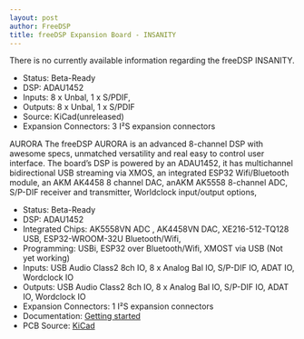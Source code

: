 ```yaml
---
layout: post
author: FreeDSP
title: freeDSP Expansion Board - INSANITY
---
```


There is no currently available information regarding the freeDSP INSANITY.


<ul>
<li>Status: Beta-Ready</li>
<li>DSP: ADAU1452</li>
<li>Inputs: 8 x Unbal, 1 x S/PDIF,&nbsp;</li>
<li>Outputs: 8 x Unbal, 1 x S/PDIF</li>
<li>Source: KiCad(unreleased)</li>
<li>Expansion Connectors: 3 I&sup2;S expansion connectors</li>
</ul>
AURORA
The freeDSP AURORA is an advanced 8-channel DSP with awesome specs, unmatched versatility and real easy to control user interface. The board&rsquo;s DSP is powered by an ADAU1452, it has multichannel bidirectional USB streaming via XMOS, an integrated ESP32 Wifi/Bluetooth module, an AKM AK4458 8 channel DAC, anAKM AK5558 8-channel ADC, S/P-DIF receiver and transmitter, Worldclock input/output options,&nbsp;
<ul>
<li>Status: Beta-Ready</li>
<li>DSP: ADAU1452</li>
<li>Integrated Chips: AK5558VN ADC , AK4458VN DAC, XE216-512-TQ128 USB, ESP32-WROOM-32U Bluetooth/Wifi,&nbsp;</li>
<li>Programming: USBi, ESP32 over Bluetooth/Wifi, XMOST via USB (Not yet working)</li>
<li>Inputs: USB Audio Class2 8ch IO, 8 x Analog Bal IO, S/P-DIF IO, ADAT IO, Wordclock IO</li>
<li>Outputs: USB Audio Class2 8ch IO, 8 x Analog Bal IO, S/P-DIF IO, ADAT IO, Wordclock IO</li>
<li>Expansion Connectors: 1 I&sup2;S expansion connectors</li>
<li>Documentation: <a href="https://github.com/freeDSP/freeDSP-aurora/blob/release/0.9.0/DOCUMENTATION/GettingStarted.pdf" target="_blank" rel="noopener">Getting started</a></li>
<li>PCB Source: <a href="https://github.com/freeDSP/freeDSP-AURORA" target="_blank" rel="noopener">KiCad</a></li>
</ul>
